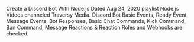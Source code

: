 Create a Discord Bot With Node.js Dated Aug 24, 2020 playlist Node.js Videos channeled Traversy Media. 
Discord Bot Basic Events, Ready Event, Message Events, Bot Responses, Basic Chat Commands, Kick Command, Ban Command, Message Reactions & Reaction Roles and Webhooks are checked.
